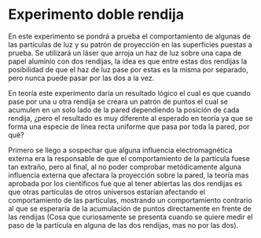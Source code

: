 # Experimento doble rendija
En este experimento se pondrá a prueba el comportamiento de algunas de las partículas de luz y su patrón de proyección en las superficies puestas a prueba.
Se utilizará un láser que arroja un haz de luz sobre una capa de papel aluminio con dos rendijas, la idea es que entre estas dos rendijas la posibilidad de que el haz de luz pase por estas es la misma por separado, pero nunca puede pasar por las dos a la vez.

En teoría este experimento daría un resultado lógico el cual es que cuando pase por una u otra rendija se creara un patrón de puntos el cual se acumulen en un solo lado de la pared dependiendo la posición de cada rendija, ¿pero el resultado es muy diferente al esperado en teoría ya que se forma una especie de línea recta uniforme que pasa por toda la pared, por qué?

Primero se llego a sospechar que alguna influencia electromagnética externa era la responsable de que el comportamiento de la partícula fuese tan extraño, pero al final, al no poder comprobar metódicamente alguna influencia externa que afectara la proyección sobre la pared, la teoría mas aprobada por los científicos fue que al tener abiertas las dos rendijas es que otras partículas de otros universos estarían afectando el comportamiento de las partículas, mostrando un comportamiento contrario al que se esperaría de la acumulación de puntos directamente en frente de las rendijas (Cosa que curiosamente se presenta cuando se quiere medir el paso de la partícula en alguna de las dos rendijas, mas no por las dos).
